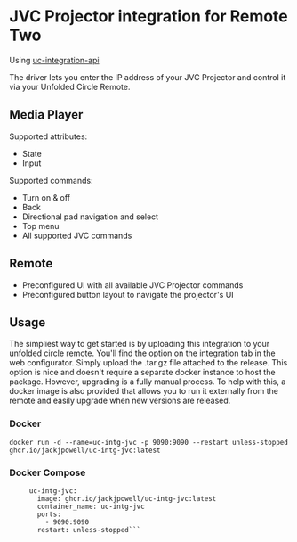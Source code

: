 # JVC Projector integration for Remote Two

Using [uc-integration-api](https://github.com/aitatoi/integration-python-library)

The driver lets you enter the IP address of your JVC Projector and control it via your Unfolded Circle Remote.

## Media Player
Supported attributes:
- State
- Input

Supported commands:
- Turn on & off
- Back
- Directional pad navigation and select
- Top menu
- All supported JVC commands

## Remote
- Preconfigured UI with all available JVC Projector commands
- Preconfigured button layout to navigate the projector's UI

## Usage
The simpliest way to get started is by uploading this integration to your unfolded circle remote. You'll find the option on the integration tab in the web configurator. Simply upload the .tar.gz file attached to the release. This option is nice and doesn't require a separate docker instance to host the package. However, upgrading is a fully manual process. To help with this, a docker image is also provided that allows you to run it externally from the remote and easily upgrade when new versions are released. 

### Docker
```docker run -d --name=uc-intg-jvc -p 9090:9090 --restart unless-stopped ghcr.io/jackjpowell/uc-intg-jvc:latest```

### Docker Compose
```services:
     uc-intg-jvc:
       image: ghcr.io/jackjpowell/uc-intg-jvc:latest
       container_name: uc-intg-jvc
       ports:
         - 9090:9090
       restart: unless-stopped```
